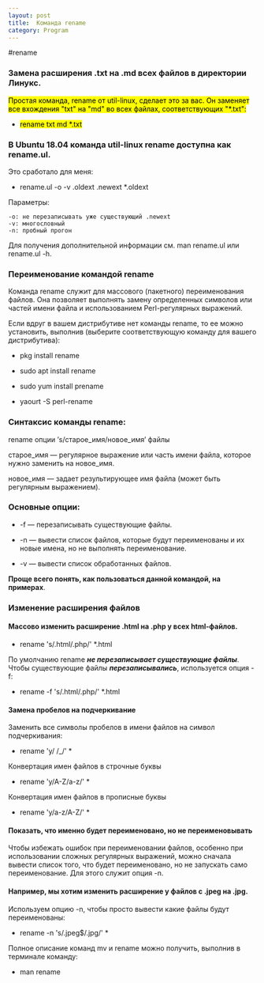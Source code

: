 ```yaml
---
layout: post
title:  Команда rename
category: Program
---
```


#rename

### Замена расширения .txt на .md всех файлов в директории Линукс.

<mark>Простая команда, rename от util-linux, сделает это за вас. Он заменяет все вхождения "txt" на "md" во всех файлах, соответствующих "*.txt":</mark>

- <mark>rename txt md *.txt</mark>

### В Ubuntu 18.04 команда util-linux rename доступна как rename.ul.

Это сработало для меня:

- rename.ul -o -v .oldext .newext *.oldext

Параметры:

    -o: не перезаписывать уже существующий .newext
    -v: многословный
    -n: пробный прогон

Для получения дополнительной информации см. man rename.ul или rename.ul -h.

### Переименование командой rename

Команда rename служит для массового (пакетного) переименования файлов. Она позволяет выполнять замену определенных символов или частей имени файла и использованием Perl-регулярных выражений.

Если вдруг в вашем дистрибутиве нет команды rename, то ее можно установить, выполнив (выберите соответствующую команду для вашего дистрибутива):

- pkg install rename

- sudo apt install rename

- sudo yum install prename

- yaourt -S perl-rename

### Синтаксис команды rename:

rename опции ’s/старое_имя/новое_имя’ файлы

старое_имя — регулярное выражение или часть имени файла, которое нужно заменить на новое_имя.

новое_имя — задает результирующее имя файла (может быть регулярным выражением).

### Основные опции:

- -f — перезаписывать существующие файлы.

- -n — вывести список файлов, которые будут переименованы и их новые имена, но не выполнять переименование.

- -v — вывести список обработанных файлов.

**Проще всего понять, как пользоваться данной командой, на примерах**.

### Изменение расширения файлов

#### Массово изменить расширение .html на .php у всех html-файлов.

- rename 's/.html/.php/' *.html

По умолчанию rename ***не перезаписывает существующие файлы***. Чтобы существующие файлы ***перезаписывались***, используется опция -f:

- rename -f 's/.html/.php/' *.html

#### Замена пробелов на подчеркивание

Заменить все символы пробелов в имени файлов на символ подчеркивания:

- rename 'y/ /_/' *

Конвертация имен файлов в строчные буквы

- rename 'y/A-Z/a-z/' *

Конвертация имен файлов в прописные буквы

- rename 'y/a-z/A-Z/' *

#### Показать, что именно будет переименовано, но не переименовывать

Чтобы избежать ошибок при переименовании файлов, особенно при использовании сложных регулярных выражений, можно сначала вывести список того, что будет переименовано, но не запускать само переименование. Для этого служит опция -n.

#### Например, мы хотим изменить расширение у файлов с .jpeg на .jpg.

Используем опцию -n, чтобы просто вывести какие файлы будут переименованы:

- rename -n 's/\.jpeg$/.jpg/' *

Полное описание команд mv и rename можно получить, выполнив в терминале команду:

- man rename
